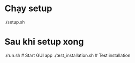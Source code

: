 # Chạy setup

./setup.sh

# Sau khi setup xong

./run.sh # Start GUI app
./test_installation.sh # Test installation
